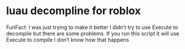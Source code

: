 # luau decompline for roblox

FunFact: I was just trying to make it better I didn’t try to use Execute to decompile but there are some problems. If you run this script it will use Execute to compile I don’t know how that happens

